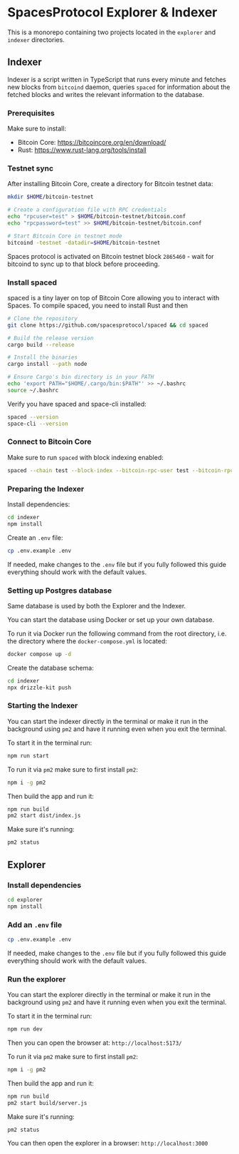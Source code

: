 # SpacesProtocol Explorer & Indexer

This is a monorepo containing two projects located in the `explorer` and `indexer` directories.

## Indexer

Indexer is a  script written in TypeScript that runs every minute and fetches new blocks from `bitcoind` daemon, queries `spaced` for information about the fetched blocks and writes the relevant information to the database.

### Prerequisites

Make sure to install:

- Bitcoin Core: <https://bitcoincore.org/en/download/>
- Rust: <https://www.rust-lang.org/tools/install>

### Testnet sync

After installing Bitcoin Core, create a directory for Bitcoin testnet data:

```bash
mkdir $HOME/bitcoin-testnet

# Create a configuration file with RPC credentials
echo "rpcuser=test" > $HOME/bitcoin-testnet/bitcoin.conf
echo "rpcpassword=test" >> $HOME/bitcoin-testnet/bitcoin.conf

# Start Bitcoin Core in testnet mode
bitcoind -testnet -datadir=$HOME/bitcoin-testnet
```

Spaces protocol is activated on Bitcoin testnet block `2865460` - wait for bitcoind to sync up to that block before proceeding.

### Install spaced

spaced is a tiny layer on top of Bitcoin Core allowing you to interact with Spaces. To compile spaced, you need to install Rust and then

```bash
# Clone the repository
git clone https://github.com/spacesprotocol/spaced && cd spaced

# Build the release version
cargo build --release

# Install the binaries
cargo install --path node

# Ensure Cargo's bin directory is in your PATH
echo 'export PATH="$HOME/.cargo/bin:$PATH"' >> ~/.bashrc
source ~/.bashrc
```

Verify you have spaced and space-cli installed:

```bash
spaced --version
space-cli --version
```

### Connect to Bitcoin Core

Make sure to run `spaced` with block indexing enabled:

```bash
spaced --chain test --block-index --bitcoin-rpc-user test --bitcoin-rpc-password test
```

### Preparing the Indexer

Install dependencies:

``` bash
cd indexer
npm install
```

Create an `.env` file:

```bash
cp .env.example .env
```

If needed, make changes to the `.env` file but if you fully followed this guide everything should work with the default values.

### Setting up Postgres database

Same database is used by both the Explorer and the Indexer.

You can start the database using Docker or set up your own database.

To run it via Docker run the following command from the root directory, i.e. the directory where the `docker-compose.yml` is located:

```bash
docker compose up -d
```

Create the database schema:

```bash
cd indexer
npx drizzle-kit push
```

### Starting the Indexer

You can start the indexer directly in the terminal or make it run in the background using `pm2` and have it running even when you exit the terminal.

To start it in the terminal run:

```bash
npm run start
```

To run it via `pm2` make sure to first install `pm2`:

```bash
npm i -g pm2
```

Then build the app and run it:

```bash
npm run build
pm2 start dist/index.js
```

Make sure it's running:

```bash
pm2 status
```

## Explorer

### Install dependencies

```bash
cd explorer
npm install
```

### Add an `.env` file

```bash
cp .env.example .env
```

If needed, make changes to the `.env` file but if you fully followed this guide everything should work with the default values.

### Run the explorer

You can start the explorer directly in the terminal or make it run in the background using `pm2` and have it running even when you exit the terminal.

To start it in the terminal run:

```bash
npm run dev
```

Then you can open the browser at: `http://localhost:5173/`

To run it via `pm2` make sure to first install `pm2`:

```bash
npm i -g pm2
```

Then build the app and run it:

```bash
npm run build
pm2 start build/server.js
```

Make sure it's running:

```bash
pm2 status
```

You can then open the explorer in a browser: `http://localhost:3000`
